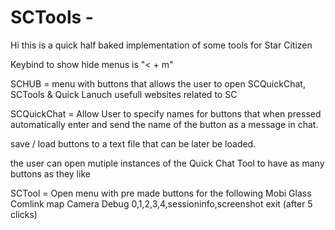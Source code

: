 # SCTools -

Hi this is a quick half baked implementation of some tools for Star Citizen 

Keybind to show hide menus is "< + m"  


SCHUB = menu with buttons that allows the user to open SCQuickChat, SCTools & Quick Lanuch usefull websites related to SC

SCQuickChat = Allow User to specify names for buttons that when pressed automatically enter and send the name of the button as a message in chat. 

save / load buttons to a text file that can be later be loaded.

the user can open mutiple instances of the Quick Chat Tool to have as many buttons as they like 


SCTool = Open menu with pre made buttons for the following 
    Mobi Glass 
    Comlink
    map
    Camera
    Debug 0,1,2,3,4,sessioninfo,screenshot
    exit (after 5 clicks)
    
